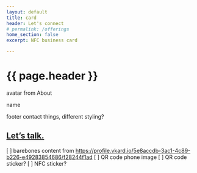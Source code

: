 ```yaml
---
layout: default
title: card
header: Let's connect
# permalink: /offerings
home_section: false
excerpt: NFC business card

---
```


# {{ page.header }}

avatar from About

name

footer contact things, different styling?

## [Let’s talk.](https://cal.com/ericthebell/office-hours)

[ ] barebones content from https://profile.vkard.io/5e8accdb-3ac1-4c89-b226-e49283854686/f28244f1ad
[ ] QR code phone image
[ ] QR code sticker?
[ ] NFC sticker?